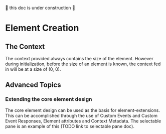 
🚧 this doc is under construction 🚧  

# Element Creation

## The Context
The context provided always contains the size of the element. However during
initialization, before the size of an element is known, the context fed in will
be at a size of (0, 0). 

## Advanced Topics

### Extending the core element design

The core element design can be used as the basis for element-extensions. This
can be accomplished through the use of Custom Events and Custom Event Responses,
Element attributes and Context Metadata. The selectable pane is an example of
this (TODO link to selectable pane doc).
